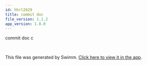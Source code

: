 ```yaml
---
id: hhrl2629
title: commit doc
file_version: 1.1.2
app_version: 1.8.0
---
```


commit doc c

<br/>

This file was generated by Swimm. [Click here to view it in the app](https://swimm-web-app.web.app/repos/Z2l0aHViJTNBJTNBTm9hUmVwbyUzQSUzQU5vYW96ZXI=/docs/hhrl2629).
